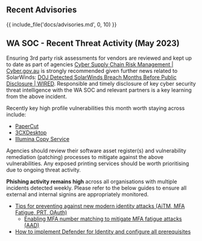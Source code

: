 ## Recent Advisories

{{ include_file('docs/advisories.md', 0, 10)  }}

## WA SOC - Recent Threat Activity (May 2023)

Ensuring 3rd party risk assessments for vendors are reviewed and kept up to date as part of agencies [Cyber Supply Chain Risk Management | Cyber.gov.au](https://www.cyber.gov.au/resources-business-and-government/maintaining-devices-and-systems/outsourcing-and-procurement/cyber-supply-chains/cyber-supply-chain-risk-management) is strongly recommended given further news related to SolarWinds: [DOJ Detected SolarWinds Breach Months Before Public Disclosure | WIRED](https://www.wired.com/story/solarwinds-hack-public-disclosure/). Responsible and timely disclosure of key cyber security threat intelligence with the WA SOC and relevant partners is a key learning from the above incident.

Recently key high profile vulnerabilities this month worth staying across include:

- [PaperCut](https://wagov.github.io/wasocshared/#/advisories/20230426003-PaperCut-NG-Improper-Access-Control-Vulnerability)
- [3CXDesktop](https://wagov.github.io/wasocshared/#/advisories/20230421003-Supply-Chain-Attack-3CXDesktopApp)
- [Illumina Copy Service](https://wagov.github.io/wasocshared/#/advisories/20230428001-ICSMA-23-117-01-Illumina-Universal-Copy-Service)

Agencies should review their software asset register(s) and vulnerability remediation (patching) processes to mitigate against the above vulnerabilities. Any exposed printing services should be worth prioritising due to ongoing threat activity.

**Phishing activity remains high** across all organisations with multiple incidents detected weekly. Please refer to the below guides to ensure all external and internal signins are appropriately monitored.

- [Tips for preventing against new modern identity attacks (AiTM, MFA Fatigue, PRT, OAuth)](https://jeffreyappel.nl/tips-for-preventing-against-new-modern-identity-attacks-aitm-mfa-fatigue-prt-oauth/)
  - [Enabling MFA number matching to mitigate MFA fatigue attacks (AAD)](https://learn.microsoft.com/en-us/azure/active-directory/authentication/how-to-mfa-number-match#enable-number-matching-in-the-portal)
- [How to implement Defender for Identity and configure all prerequisites](https://jeffreyappel.nl/how-to-implement-defender-for-identity-and-configure-all-prerequisites/)

